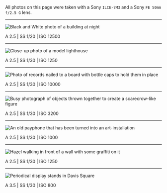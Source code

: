 All photos on this page were taken with a Sony `ILCE-7M3` and a Sony `FE 50mm f/2.5 G` lens.

---

![Black and White photo of a building at night](2023-12-23/DSC01048.jpg)

A 2.5 | SS 1/20 | ISO 12500

---

![Close-up photo of a model lighthouse](2023-12-23/DSC01017.jpg)

A 2.5 | SS 1/30 | ISO 1250

---

![Photo of records nailed to a board with bottle caps to hold them in place](2023-12-23/DSC01020.jpg)

A 2.5 | SS 1/30 | ISO 10000

---

![Busy photograph of objects thrown together to create a scarecrow-like figure](2023-12-23/DSC01013.jpg)

A 2.5 | SS 1/30 | ISO 3200

---

![An old payphone that has been turned into an art-installation](2023-12-23/DSC01011.jpg)

A 2.5 | SS 1/30 | ISO 1000

---

![Hazel walking in front of a wall with some graffiti on it](2023-12-23/DSC01030.jpg)

A 2.5 | SS 1/30 | ISO 1250

---

![Periodical display stands in Davis Square](2023-12-23/DSC01009.jpg)

A 3.5 | SS 1/30 | ISO 800
